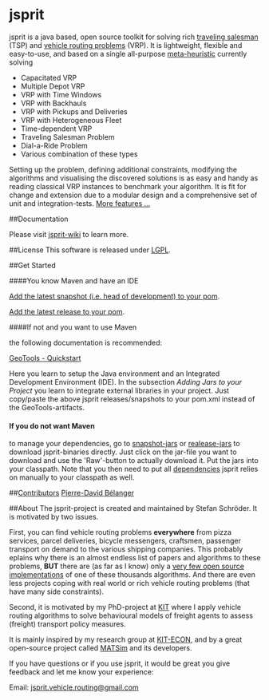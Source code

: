 jsprit
======
jsprit is a java based, open source toolkit for solving rich <a href="http://en.wikipedia.org/wiki/Travelling_salesman_problem" target="_blank">traveling salesman</a> (TSP) and <a href="http://neo.lcc.uma.es/vrp/vehicle-routing-problem/" target="_blank">vehicle routing problems</a> (VRP). 
It is lightweight, flexible and easy-to-use, and based on a single all-purpose <a href="https://github.com/jsprit/jsprit/wiki/Meta-Heuristic-and-Configuration" target="_blank">meta-heuristic</a> currently solving 
- Capacitated VRP
- Multiple Depot VRP
- VRP with Time Windows
- VRP with Backhauls
- VRP with Pickups and Deliveries
- VRP with Heterogeneous Fleet
- Time-dependent VRP
- Traveling Salesman Problem
- Dial-a-Ride Problem
- Various combination of these types

Setting up the problem, defining additional constraints, modifying the algorithms and visualising the discovered solutions is as easy and handy as 
reading classical VRP instances to benchmark your algorithm. It is fit for change and extension due to a modular design and a comprehensive set of unit and integration-tests. [More features ...](https://github.com/jsprit/jsprit/wiki/features)

##Documentation

Please visit [jsprit-wiki](https://github.com/jsprit/jsprit/wiki) to learn more.

##License
This software is released under [LGPL](http://opensource.org/licenses/LGPL-3.0).

##Get Started

####You know Maven and have an IDE

[Add the latest snapshot (i.e. head of development) to your pom](https://github.com/jsprit/jsprit/wiki/Add-latest-snapshot-to-your-pom).

[Add the latest release to your pom](https://github.com/jsprit/jsprit/wiki/Add-latest-release-to-your-pom).

####If not and you want to use Maven

the following documentation is recommended:

<a href="http://docs.geotools.org/latest/userguide/tutorial/quickstart/index.html" target="blank_">GeoTools - Quickstart</a>

Here you learn to setup the Java environment and an Integrated Development Environment (IDE). In the subsection <em>Adding Jars to your Project</em> you learn to integrate external libraries in your project. Just copy/paste the above jsprit releases/snapshots to your pom.xml instead of the GeoTools-artifacts.

#### If you do not want Maven

to manage your dependencies, go to [snapshot-jars](https://github.com/jsprit/mvn-rep/tree/master/snapshots/jsprit) or [realease-jars](https://github.com/jsprit/mvn-rep/tree/master/releases/jsprit) to download jsprit-binaries directly. Just click on the jar-file you want to download and use the 'Raw'-button to actually download it. Put the jars into your classpath. Note that you then need to put all [dependencies](https://github.com/jsprit/jsprit/wiki/Modules-and-Dependencies) jsprit relies on manually to your classpath as well.


##[Contributors](https://github.com/jsprit/jsprit/graphs/contributors)
[Pierre-David Bélanger](https://github.com/pierredavidbelanger)

##About
The jsprit-project is created and maintained by Stefan Schröder. It is motivated by two issues. 

First, you can find vehicle routing problems **everywhere** from pizza services, parcel deliveries, bicycle messengers, craftsmen, passenger transport on demand to the various shipping companies. This probably eplains why there is an almost endless list of papers and algorithms to these problems, **BUT** there are (as far as I know) only a [very few open source implementations](https://github.com/jsprit/jsprit/wiki/Other-Projects) of one of these thousands algorithms. And there are even less projects coping with real world or rich vehicle routing problems (that have many side constraints).

Second, it is motivated by my PhD-project at [KIT](http://www.kit.edu/english/index.php) where I apply vehicle routing algorithms to solve behavioural models of freight agents to assess (freight) transport policy measures. 

It is mainly inspired by my research group at [KIT-ECON](http://netze.econ.kit.edu/21.php), and by a great open-source project called [MATSim](www.matsim.org) and its developers.

If you have questions or if you use jsprit, it would be great you give feedback and let me know your experience:

Email: jsprit.vehicle.routing@gmail.com

